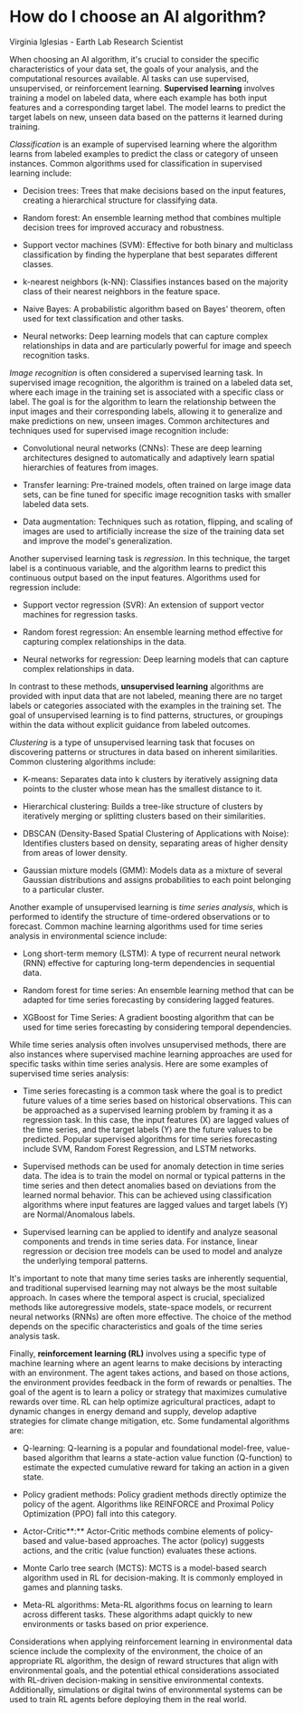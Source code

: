 # **How do I choose an AI algorithm?**

Virginia Iglesias - Earth Lab Research Scientist

When choosing an AI algorithm, it's crucial to consider the specific characteristics of your data set, the goals of your analysis, and the computational resources available. AI tasks can use supervised, unsupervised, or reinforcement learning. **Supervised learning** involves training a model on labeled data, where each example has both input features and a corresponding target label. The model learns to predict the target labels on new, unseen data based on the patterns it learned during training.

*Classification* is an example of supervised learning where the algorithm learns from labeled examples to predict the class or category of unseen instances. Common algorithms used for classification in supervised learning include:

-   Decision trees: Trees that make decisions based on the input features, creating a hierarchical structure for classifying data.

-   Random forest: An ensemble learning method that combines multiple decision trees for improved accuracy and robustness.

-   Support vector machines (SVM): Effective for both binary and multiclass classification by finding the hyperplane that best separates different classes.

-   k-nearest neighbors (k-NN): Classifies instances based on the majority class of their nearest neighbors in the feature space.

-   Naive Bayes: A probabilistic algorithm based on Bayes' theorem, often used for text classification and other tasks.

-   Neural networks: Deep learning models that can capture complex relationships in data and are particularly powerful for image and speech recognition tasks.

*Image recognition* is often considered a supervised learning task. In supervised image recognition, the algorithm is trained on a labeled data set, where each image in the training set is associated with a specific class or label. The goal is for the algorithm to learn the relationship between the input images and their corresponding labels, allowing it to generalize and make predictions on new, unseen images. Common architectures and techniques used for supervised image recognition include:

-   Convolutional neural networks (CNNs): These are deep learning architectures designed to automatically and adaptively learn spatial hierarchies of features from images.

-   Transfer learning: Pre-trained models, often trained on large image data sets, can be fine tuned for specific image recognition tasks with smaller labeled data sets.

-   Data augmentation: Techniques such as rotation, flipping, and scaling of images are used to artificially increase the size of the training data set and improve the model's generalization.

Another supervised learning task is *regression*. In this technique, the target label is a continuous variable, and the algorithm learns to predict this continuous output based on the input features. Algorithms used for regression include:

-   Support vector regression (SVR): An extension of support vector machines for regression tasks.

-   Random forest regression: An ensemble learning method effective for capturing complex relationships in the data.

-   Neural networks for regression: Deep learning models that can capture complex relationships in data.

In contrast to these methods, **unsupervised learning** algorithms are provided with input data that are not labeled, meaning there are no target labels or categories associated with the examples in the training set. The goal of unsupervised learning is to find patterns, structures, or groupings within the data without explicit guidance from labeled outcomes.

*Clustering* is a type of unsupervised learning task that focuses on discovering patterns or structures in data based on inherent similarities. Common clustering algorithms include:

-   K-means: Separates data into k clusters by iteratively assigning data points to the cluster whose mean has the smallest distance to it.

-   Hierarchical clustering: Builds a tree-like structure of clusters by iteratively merging or splitting clusters based on their similarities.

-   DBSCAN (Density-Based Spatial Clustering of Applications with Noise): Identifies clusters based on density, separating areas of higher density from areas of lower density.

-   Gaussian mixture models (GMM): Models data as a mixture of several Gaussian distributions and assigns probabilities to each point belonging to a particular cluster.

Another example of unsupervised learning is *time series analysis*, which is performed to identify the structure of time-ordered observations or to forecast. Common machine learning algorithms used for time series analysis in environmental science include:

-   Long short-term memory (LSTM): A type of recurrent neural network (RNN) effective for capturing long-term dependencies in sequential data.

-   Random forest for time series: An ensemble learning method that can be adapted for time series forecasting by considering lagged features.

-   XGBoost for Time Series: A gradient boosting algorithm that can be used for time series forecasting by considering temporal dependencies.

While time series analysis often involves unsupervised methods, there are also instances where supervised machine learning approaches are used for specific tasks within time series analysis. Here are some examples of supervised time series analysis:

-   Time series forecasting is a common task where the goal is to predict future values of a time series based on historical observations. This can be approached as a supervised learning problem by framing it as a regression task. In this case, the input features (X) are lagged values of the time series, and the target labels (Y) are the future values to be predicted. Popular supervised algorithms for time series forecasting include SVM, Random Forest Regression, and LSTM networks.

-   Supervised methods can be used for anomaly detection in time series data. The idea is to train the model on normal or typical patterns in the time series and then detect anomalies based on deviations from the learned normal behavior. This can be achieved using classification algorithms where input features are lagged values and target labels (Y) are Normal/Anomalous labels.

-   Supervised learning can be applied to identify and analyze seasonal components and trends in time series data. For instance, linear regression or decision tree models can be used to model and analyze the underlying temporal patterns.

It's important to note that many time series tasks are inherently sequential, and traditional supervised learning may not always be the most suitable approach. In cases where the temporal aspect is crucial, specialized methods like autoregressive models, state-space models, or recurrent neural networks (RNNs) are often more effective. The choice of the method depends on the specific characteristics and goals of the time series analysis task.

Finally, **reinforcement learning (RL)** involves using a specific type of machine learning where an agent learns to make decisions by interacting with an environment. The agent takes actions, and based on those actions, the environment provides feedback in the form of rewards or penalties. The goal of the agent is to learn a policy or strategy that maximizes cumulative rewards over time. RL can help optimize agricultural practices, adapt to dynamic changes in energy demand and supply, develop adaptive strategies for climate change mitigation, etc. Some fundamental algorithms are:

-   Q-learning: Q-learning is a popular and foundational model-free, value-based algorithm that learns a state-action value function (Q-function) to estimate the expected cumulative reward for taking an action in a given state.

-   Policy gradient methods: Policy gradient methods directly optimize the policy of the agent. Algorithms like REINFORCE and Proximal Policy Optimization (PPO) fall into this category.

-   Actor-Critic**:** Actor-Critic methods combine elements of policy-based and value-based approaches. The actor (policy) suggests actions, and the critic (value function) evaluates these actions.

-   Monte Carlo tree search (MCTS): MCTS is a model-based search algorithm used in RL for decision-making. It is commonly employed in games and planning tasks.

-   Meta-RL algorithms: Meta-RL algorithms focus on learning to learn across different tasks. These algorithms adapt quickly to new environments or tasks based on prior experience.

Considerations when applying reinforcement learning in environmental data science include the complexity of the environment, the choice of an appropriate RL algorithm, the design of reward structures that align with environmental goals, and the potential ethical considerations associated with RL-driven decision-making in sensitive environmental contexts. Additionally, simulations or digital twins of environmental systems can be used to train RL agents before deploying them in the real world.
